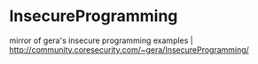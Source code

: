 InsecureProgramming
===================

mirror of gera's insecure programming examples | http://community.coresecurity.com/~gera/InsecureProgramming/